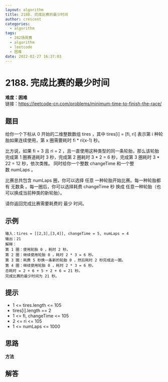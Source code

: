 ```yaml
---
layout: algorithm
title: 2188. 完成比赛的最少时间
author: crescent
categories:
  - algorithm
tags:
  - 282场周赛
  - algorithm
  - leetcode
  - 困难
date: 2022-02-27 16:37:03
---
```

# 2188. 完成比赛的最少时间
**难度：困难**  
链接：https://leetcode-cn.com/problems/minimum-time-to-finish-the-race/
## 题目
给你一个下标从 0 开始的二维整数数组 tires ，其中 tires[i] = [fi, ri] 表示第 i 种轮胎如果连续使用，第 x 圈需要耗时 fi * ri(x-1) 秒。

比方说，如果 fi = 3 且 ri = 2 ，且一直使用这种类型的同一条轮胎，那么该轮胎完成第 1 圈赛道耗时 3 秒，完成第 2 圈耗时 3 * 2 = 6 秒，完成第 3 圈耗时 3 * 22 = 12 秒，依次类推。
同时给你一个整数 changeTime 和一个整数 numLaps 。

比赛总共包含 numLaps 圈，你可以选择 任意 一种轮胎开始比赛。每一种轮胎都有 无数条 。每一圈后，你可以选择耗费 changeTime 秒 换成 任意一种轮胎（也可以换成当前种类的新轮胎）。

请你返回完成比赛需要耗费的 最少 时间。

## 示例
```
输入：tires = [[2,3],[3,4]], changeTime = 5, numLaps = 4
输出：21
解释：
第 1 圈：使用轮胎 0 ，耗时 2 秒。
第 2 圈：继续使用轮胎 0 ，耗时 2 * 3 = 6 秒。
第 3 圈：耗费 5 秒换一条新的轮胎 0 ，然后耗时 2 秒完成这一圈。
第 4 圈：继续使用轮胎 0 ，耗时 2 * 3 = 6 秒。
总耗时 = 2 + 6 + 5 + 2 + 6 = 21 秒。
完成比赛的最少时间为 21 秒。
```

## 提示
+ 1 <= tires.length <= 105
+ tires[i].length == 2
+ 1 <= fi, changeTime <= 105
+ 2 <= ri <= 105
+ 1 <= numLaps <= 1000

## 思路
**方法**  


## 解答
``` python

```
